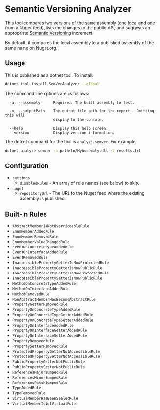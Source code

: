 # Semantic Versioning Analyzer

This tool compares two versions of the same assembly (one local and one from a Nuget feed), lists the changes to the public API, and suggests an appropriate [Semantic Versioning](https://semver.org/) increment.

By default, it compares the local assembly to a published assembly of the same name on Nuget.org.

## Usage

This is published as a dotnet tool.  To install:

```sh
dotnet tool install SemVerAnalyzer --global
```

The command line options are as follows:

```
  -a, --assembly      Required. The built assembly to test.

  -o, --outputPath    The output file path for the report.  Omitting this will
                      display to the console.

  --help              Display this help screen.
  --version           Display version information.
```

The dotnet command for the tool is `analyze-semver`. For example,

```sh
dotnet analyze-semver -a path/to/MyAssembly.dll -o results.txt
```

## Configuration

- `settings`
  - `disabledRules` - An array of rule names (see below) to skip.
- `nuget`
  - `repositoryUrl` - The URL to the Nuget feed where the existing assembly is published.

## Built-in Rules

- `AbstractMemberIsNotOverrideableRule`
- `EnumMemberAddedRule`
- `EnumMemberRemovedRule`
- `EnumMemberValueChangedRule`
- `EventOnConcreteTypeAddedRule`
- `EventOnInterfaceAddedRule`
- `EventRemovedRule`
- `InaccessiblePropertyGetterIsNowProtectedRule`
- `InaccessiblePropertyGetterIsNowPublicRule`
- `InaccessiblePropertySetterIsNowProtectedRule`
- `InaccessiblePropertySetterIsNowPublicRule`
- `MethodOnConcreteTypeAddedRule`
- `MethodOnInterfaceAddedRule`
- `MethodRemovedRule`
- `NonAbstractMemberHasBecomeAbstractRule`
- `PropertyGetterRemovedRule`
- `PropertyOnConcreteTypeAddedRule`
- `PropertyOnConcreteTypeGetterAddedRule`
- `PropertyOnConcreteTypeSetterAddedRule`
- `PropertyOnInterfaceAddedRule`
- `PropertyOnInterfaceGetterAddedRule`
- `PropertyOnInterfaceSetterAddedRule`
- `PropertyRemovedRule`
- `PropertySetterRemovedRule`
- `ProtectedPropertyGetterNotAccessibleRule`
- `ProtectedPropertySetterNotAccessibleRule`
- `PublicPropertyGetterNotPublicRule`
- `PublicPropertySetterNotPublicRule`
- `ReferencesMajorBumpedRule`
- `ReferencesMinorBumpedRule`
- `ReferencesPatchBumpedRule`
- `TypeAddedRule`
- `TypeRemovedRule`
- `VirtualMemberHasBeenSealedRule`
- `VirtualMemberIsNotVirtualRule`
